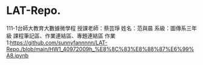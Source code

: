 # LAT-Repo.
111-1台師大教育大數據微學程
授課老師：蔡芸琤
姓名：范與晨
系級：圖傳系三年級
課程筆記區、作業連結區、專題連結區
作業1:https://github.com/sunnyfannnnn/LAT-Repo./blob/main/HW1_40972009h_%E8%8C%83%E8%88%87%E6%99%A8.ipynb
